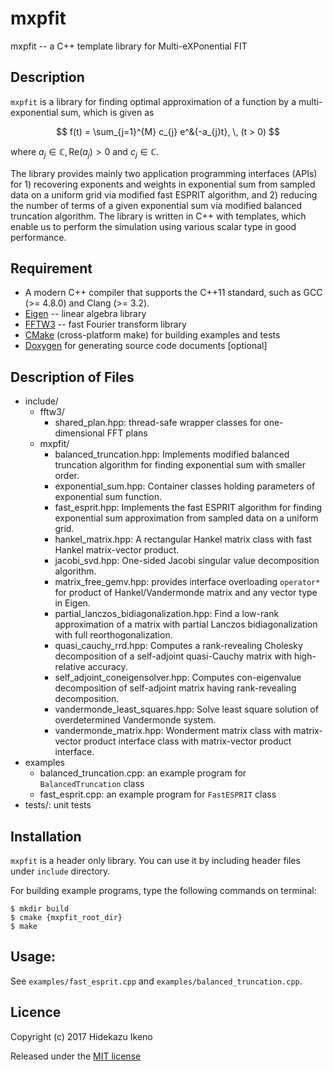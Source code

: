 # mxpfit 

mxpfit -- a C++ template library for Multi-eXPonential FIT

## Description

`mxpfit` is a library for finding optimal approximation of a function by a
multi-exponential sum, which is given as

$$
f(t) = \sum_{j=1}^{M} c_{j} e^&{-a_{j}t}, \, (t > 0)
$$

where $a_{j}\in\mathbb{C},\, \mathrm{Re}(a_{j})>0$ and $c_{j} \in \mathbb{C}.$ 

The library provides mainly two application programming interfaces (APIs) for 1)
recovering exponents and weights in exponential sum from sampled data on a
uniform grid via modified fast ESPRIT algorithm, and 2) reducing the number of
terms of a given exponential sum via modified balanced truncation algorithm. The
library is written in C++ with templates, which enable us to perform the
simulation using various scalar type in good performance.


## Requirement

 - A modern C++ compiler that supports the C++11 standard, 
   such as GCC (>= 4.8.0) and Clang (>= 3.2).
 - [Eigen](http://eigen.tuxfamily.org/) -- linear algebra library
 - [FFTW3](http://www.fftw.org/) -- fast Fourier transform library
 - [CMake](https://cmake.org/) (cross-platform make) for building examples and tests
 - [Doxygen](http://doxygen.org/) for generating source code documents [optional]

## Description of Files

- include/
    - fftw3/
        - shared_plan.hpp: thread-safe wrapper classes for one-dimensional FFT plans
    - mxpfit/
        - balanced_truncation.hpp: Implements modified balanced truncation
          algorithm for finding exponential sum with smaller order.
        - exponential_sum.hpp: Container classes holding parameters of exponential
          sum function.
        - fast_esprit.hpp: Implements the fast ESPRIT algorithm for finding
          exponential sum approximation from sampled data on a uniform grid.
        - hankel_matrix.hpp: A rectangular Hankel matrix class with fast Hankel
          matrix-vector product.
        - jacobi_svd.hpp: One-sided Jacobi singular value decomposition algorithm.
        - matrix_free_gemv.hpp: provides interface overloading `operator*` for
          product of Hankel/Vandermonde matrix and any vector type in Eigen.
        - partial_lanczos_bidiagonalization.hpp: Find a low-rank approximation of a
          matrix with partial Lanczos bidiagonalization with full reorthogonalization.
        - quasi_cauchy_rrd.hpp: Computes a rank-revealing Cholesky decomposition of
          a self-adjoint quasi-Cauchy matrix with high-relative accuracy.
        - self_adjoint_coneigensolver.hpp: Computes con-eigenvalue decomposition of
          self-adjoint matrix having rank-revealing decomposition.
        - vandermonde_least_squares.hpp: Solve least square solution of
          overdetermined Vandermonde system.
        - vandermonde_matrix.hpp: Wonderment matrix class with matrix-vector
          product interface class with matrix-vector product interface.
- examples
    - balanced_truncation.cpp: an example program for `BalancedTruncation` class
    - fast_esprit.cpp: an example program for `FastESPRIT` class
- tests/: unit tests


## Installation

`mxpfit` is a header only library. You can use it by including header files
under `include` directory.

For building example programs, type the following commands on terminal:

```
$ mkdir build
$ cmake {mxpfit_root_dir}
$ make
```

## Usage: 
See `examples/fast_esprit.cpp` and `examples/balanced_truncation.cpp`.


## Licence
Copyright (c) 2017 Hidekazu Ikeno

Released under the [MIT license](http://opensource.org/licenses/mit-license.php)
